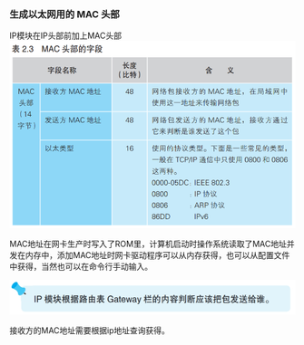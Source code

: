 ### 生成以太网用的 MAC 头部

IP模块在IP头部前加上MAC头部
![MAC头部](img/image40.png)

MAC地址在网卡生产时写入了ROM里，计算机启动时操作系统读取了MAC地址并发在内存中，添加MAC地址时网卡驱动程序可以从内存获得，也可以从配置文件中获得，当然也可以在命令行手动输入。

![tip](img/image41.png)

接收方的MAC地址需要根据ip地址查询获得。